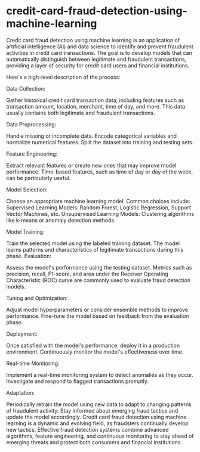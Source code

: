 # credit-card-fraud-detection-using-machine-learning
Credit card fraud detection using machine learning is an application of artificial intelligence (AI) and data science to identify and prevent fraudulent activities in credit card transactions. The goal is to develop models that can automatically distinguish between legitimate and fraudulent transactions, providing a layer of security for credit card users and financial institutions.

Here's a high-level description of the process:

Data Collection:

Gather historical credit card transaction data, including features such as transaction amount, location, merchant, time of day, and more.
This data usually contains both legitimate and fraudulent transactions.

Data Preprocessing:

Handle missing or incomplete data.
Encode categorical variables and normalize numerical features.
Split the dataset into training and testing sets.

Feature Engineering:

Extract relevant features or create new ones that may improve model performance.
Time-based features, such as time of day or day of the week, can be particularly useful.

Model Selection:

Choose an appropriate machine learning model. Common choices include:
Supervised Learning Models: Random Forest, Logistic Regression, Support Vector Machines, etc.
Unsupervised Learning Models: Clustering algorithms like k-means or anomaly detection methods.

Model Training:

Train the selected model using the labeled training dataset.
The model learns patterns and characteristics of legitimate transactions during this phase.
Evaluation:

Assess the model's performance using the testing dataset.
Metrics such as precision, recall, F1-score, and area under the Receiver Operating Characteristic (ROC) curve are commonly used to evaluate fraud detection models.

Tuning and Optimization:

Adjust model hyperparameters or consider ensemble methods to improve performance.
Fine-tune the model based on feedback from the evaluation phase.

Deployment:

Once satisfied with the model's performance, deploy it in a production environment.
Continuously monitor the model's effectiveness over time.

Real-time Monitoring:

Implement a real-time monitoring system to detect anomalies as they occur.
Investigate and respond to flagged transactions promptly.

Adaptation:

Periodically retrain the model using new data to adapt to changing patterns of fraudulent activity.
Stay informed about emerging fraud tactics and update the model accordingly.
Credit card fraud detection using machine learning is a dynamic and evolving field, as fraudsters continually develop new tactics. Effective fraud detection systems combine advanced algorithms, feature engineering, and continuous monitoring to stay ahead of emerging threats and protect both consumers and financial institutions.
